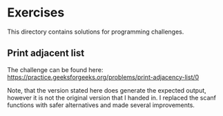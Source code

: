 # Exercises

This directory contains solutions for programming challenges.

## Print adjacent list

The challenge can be found here:
https://practice.geeksforgeeks.org/problems/print-adjacency-list/0

Note, that the version stated here does generate the expected output, however
it is not the original version that I handed in. I replaced the scanf functions
with safer alternatives and made several improvements.